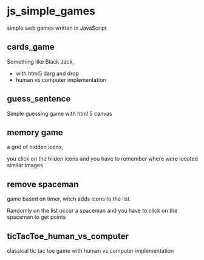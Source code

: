 # js_simple_games
simple web games written in JavaScript

## cards_game
Something like Black Jack,
* with html5 darg and drop 
* human vs computer implementation

## guess_sentence
Simple guessing game with html 5 canvas

## memory game
a grid of hidden icons, 

you click on the hiiden icons and 
you have to remember where were located similar images
## remove spaceman
game based on timer, witch adds icons to the list.

Randomly on the list occur a spaceman and you have to click on the spaceman to get points
## ticTacToe_human_vs_computer
classical tic tac toe game with human vs computer implementation
